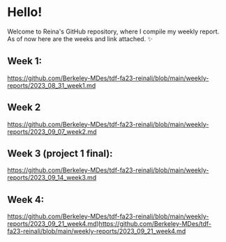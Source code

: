 # Hello!
Welcome to Reina's GitHub repository, where I compile my weekly report. As of now here are the weeks and link attached. :sparkles:

## Week 1: 
https://github.com/Berkeley-MDes/tdf-fa23-reinali/blob/main/weekly-reports/2023_08_31_week1.md

## Week 2
https://github.com/Berkeley-MDes/tdf-fa23-reinali/blob/main/weekly-reports/2023_09_07_week2.md

## Week 3 (project 1 final):
https://github.com/Berkeley-MDes/tdf-fa23-reinali/blob/main/weekly-reports/2023_09_14_week3.md


## Week 4:
https://github.com/Berkeley-MDes/tdf-fa23-reinali/blob/main/weekly-reports/2023_09_21_week4.md)https://github.com/Berkeley-MDes/tdf-fa23-reinali/blob/main/weekly-reports/2023_09_21_week4.md
